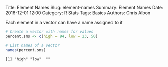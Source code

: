 Title: Element Names
Slug: element-names
Summary: Element Names
Date: 2016-12-01 12:00
Category: R Stats
Tags: Basics
Authors: Chris Albon



Each element in a vector can have a name assigned to it


```R
# Create a vector with names for values
percent.sms <- c(high = 94, low = 23, 50)
```


```R
# List names of a vector
names(percent.sms)
```




    [1] "high" "low"  ""    
